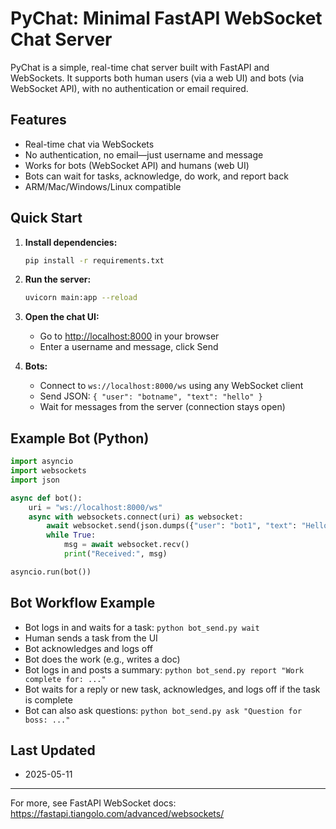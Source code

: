 # PyChat: Minimal FastAPI WebSocket Chat Server

PyChat is a simple, real-time chat server built with FastAPI and WebSockets. It supports both human users (via a web UI) and bots (via WebSocket API), with no authentication or email required.

## Features
- Real-time chat via WebSockets
- No authentication, no email—just username and message
- Works for bots (WebSocket API) and humans (web UI)
- Bots can wait for tasks, acknowledge, do work, and report back
- ARM/Mac/Windows/Linux compatible

## Quick Start

1. **Install dependencies:**
   ```sh
   pip install -r requirements.txt
   ```

2. **Run the server:**
   ```sh
   uvicorn main:app --reload
   ```

3. **Open the chat UI:**
   - Go to [http://localhost:8000](http://localhost:8000) in your browser
   - Enter a username and message, click Send

4. **Bots:**
   - Connect to `ws://localhost:8000/ws` using any WebSocket client
   - Send JSON: `{ "user": "botname", "text": "hello" }`
   - Wait for messages from the server (connection stays open)

## Example Bot (Python)
```python
import asyncio
import websockets
import json

async def bot():
    uri = "ws://localhost:8000/ws"
    async with websockets.connect(uri) as websocket:
        await websocket.send(json.dumps({"user": "bot1", "text": "Hello from bot!"}))
        while True:
            msg = await websocket.recv()
            print("Received:", msg)

asyncio.run(bot())
```

## Bot Workflow Example
- Bot logs in and waits for a task: `python bot_send.py wait`
- Human sends a task from the UI
- Bot acknowledges and logs off
- Bot does the work (e.g., writes a doc)
- Bot logs in and posts a summary: `python bot_send.py report "Work complete for: ..."`
- Bot waits for a reply or new task, acknowledges, and logs off if the task is complete
- Bot can also ask questions: `python bot_send.py ask "Question for boss: ..."`

## Last Updated
- 2025-05-11

---

For more, see FastAPI WebSocket docs: https://fastapi.tiangolo.com/advanced/websockets/ 